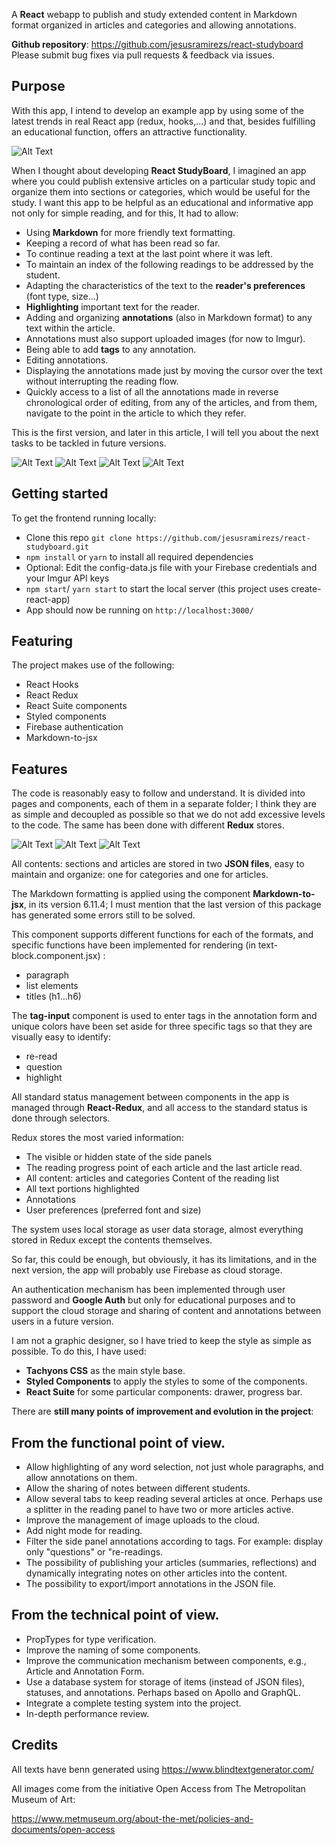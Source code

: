 A **React** webapp to publish and study extended content in Markdown format organized in articles and categories and allowing annotations.

**Github repository**: https://github.com/jesusramirezs/react-studyboard
Please submit bug fixes via pull requests & feedback via issues.

<h2>Purpose</h2>

With this app, I intend to develop an example app by using some of the latest trends in real React app (redux, hooks,...) and that, besides fulfilling an educational function, offers an attractive functionality.

![Alt Text](https://dev-to-uploads.s3.amazonaws.com/i/ins4hp38jgfls8oogjgs.png)

When I thought about developing **React StudyBoard**, I imagined an app where you could publish extensive articles on a particular study topic and organize them into sections or categories, which would be useful for the study. I want this app to be helpful as an educational and informative app not only for simple reading, and for this, It had to allow:

- Using **Markdown** for more friendly text formatting.
- Keeping a record of what has been read so far.
- To continue reading a text at the last point where it was left.
- To maintain an index of the following readings to be addressed by the student.
- Adapting the characteristics of the text to the **reader's preferences** (font type, size...)
- **Highlighting** important text for the reader.
- Adding and organizing **annotations** (also in Markdown format) to any text within the article.   
- Annotations must also support uploaded images (for now to Imgur).
- Being able to add **tags** to any annotation. 
- Editing annotations.
- Displaying the annotations made just by moving the cursor over the text without interrupting the reading flow.
- Quickly access to a list of all the annotations made in reverse chronological order of editing, from any of the articles, and from them, navigate to the point in the article to which they refer.

This is the first version, and later in this article, I will tell you about the next tasks to be tackled in future versions.

![Alt Text](https://dev-to-uploads.s3.amazonaws.com/i/9z87frap1whhivgbe6k2.png)
![Alt Text](https://dev-to-uploads.s3.amazonaws.com/i/tjvjoq29j3x22kxyefot.png)
![Alt Text](https://dev-to-uploads.s3.amazonaws.com/i/38do4jyszh1huv2l5bff.png)
![Alt Text](https://dev-to-uploads.s3.amazonaws.com/i/ye23fkphqcts1jjlfkha.png)

<h2>Getting started</h2>

To get the frontend running locally:

- Clone this repo `git clone https://github.com/jesusramirezs/react-studyboard.git`
- `npm install` or `yarn` to install all required dependencies
- Optional: Edit the config-data.js file with your Firebase credentials and your Imgur API keys
- `npm start`/ `yarn start` to start the local server (this project uses create-react-app)
- App should now be running on `http://localhost:3000/`

<h2>Featuring</h2>

The project makes use of the following:

- React Hooks
- React Redux
- React Suite components
- Styled components
- Firebase authentication
- Markdown-to-jsx

<h2>Features</h2>

The code is reasonably easy to follow and understand. It is divided into pages and components, each of them in a separate folder; I think they are as simple and decoupled as possible so that we do not add excessive levels to the code. The same has been done with different **Redux** stores.  

![Alt Text](https://dev-to-uploads.s3.amazonaws.com/i/9xthss3nx00ki1cg1vku.png)
![Alt Text](https://dev-to-uploads.s3.amazonaws.com/i/7hcre23btg3qu93a9xmu.png)
![Alt Text](https://dev-to-uploads.s3.amazonaws.com/i/zlcc90lo3u7u7n35hbyp.png)   

All contents: sections and articles are stored in two **JSON files**, easy to maintain and organize: one for categories and one for articles.

The Markdown formatting is applied using the component **Markdown-to-jsx**, in its version 6.11.4; I must mention that the last version of this package has generated some errors still to be solved.

This component supports different functions for each of the formats, and specific functions have been implemented for rendering (in text-block.component.jsx) :

- paragraph  
- list elements
- titles (h1...h6)

The **tag-input** component is used to enter tags in the annotation form and unique colors have been set aside for three specific tags so that they are visually easy to identify:

- re-read
- question
- highlight

All standard status management between components in the app is managed through **React-Redux**, and all access to the standard status is done through selectors.

Redux stores the most varied information:

- The visible or hidden state of the side panels
- The reading progress point of each article and the last article read.
- All content: articles and categories
Content of the reading list
- All text portions highlighted
- Annotations
- User preferences (preferred font and size)

The system uses local storage as user data storage, almost everything stored in Redux except the contents themselves.

So far, this could be enough, but obviously, it has its limitations, and in the next version, the app will probably use Firebase as cloud storage.

An authentication mechanism has been implemented through user password and **Google Auth** but only for educational purposes and to support the cloud storage and sharing of content and annotations between users in a future version. 

I am not a graphic designer, so I have tried to keep the style as simple as possible. To do this, I have used:

- **Tachyons CSS** as the main style base. 
- **Styled Components** to apply the styles to some of the components.
- **React Suite** for some particular components: drawer, progress bar.

There are **still many points of improvement and evolution in the project**:

<h2>From the functional point of view.</h2>

- Allow highlighting of any word selection, not just whole paragraphs, and allow annotations on them.
- Allow the sharing of notes between different students.
- Allow several tabs to keep reading several articles at once. Perhaps use a splitter in the reading panel to have two or more articles active.
- Improve the management of image uploads to the cloud.
- Add night mode for reading.
- Filter the side panel annotations according to tags. For example: display only "questions" or "re-readings.
- The possibility of publishing your articles (summaries, reflections) and dynamically integrating notes on other articles into the content.
- The possibility to export/import annotations in the JSON file.

<h2>From the technical point of view.</h2>

- PropTypes for type verification.
- Improve the naming of some components.
- Improve the communication mechanism between components, e.g., Article and Annotation Form.
- Use a database system for storage of items (instead of JSON files), statuses, and annotations. Perhaps based on Apollo and GraphQL.
- Integrate a complete testing system into the project.
- In-depth performance review.

## Credits
All texts have benn generated using https://www.blindtextgenerator.com/

All images come from the initiative Open Access from The Metropolitan Museum of Art:

https://www.metmuseum.org/about-the-met/policies-and-documents/open-access